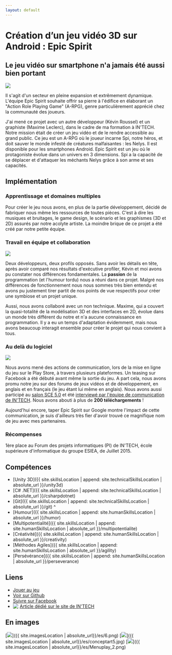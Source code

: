 ```yaml
---
layout: default
---
```

# Création d’un jeu vidéo 3D sur Android : Epic Spirit

## Le jeu vidéo sur smartphone n'a jamais été aussi bien portant

<img src="{{ site.imagesLocation | absolute_url}}/es/EpicSpiritLogo.png" class="realization-mini"/>

Il s'agit d'un secteur en pleine expansion et extrêmement dynamique. L'équipe Epic Spirit souhaite offrir sa pierre à l'édifice en élaborant un "Action Role Playing Game" (A-RPG), genre particulièrement apprécié chez la communauté des joueurs.

J'ai mené ce projet avec un autre développeur (Kévin Roussel) et un graphiste (Maxime Leclerc), dans le cadre de ma formation à IN'TECH.
Notre mission était de créer un jeu vidéo et de le rendre accessible au grand public. Ce jeu est un A-RPG où le joueur incarne Spi, notre héros, et doit sauver le monde infesté de créatures malfaisantes : les Nelys. Il est disponible pour les smartphones Android. Epic Spirit est un jeu où le protagoniste évolue dans un univers en 3 dimensions. Spi a la capacité de se déplacer et d'attaquer les méchants Nelys grâce à son arme et ses capacités.

## Implémentation

### Apprentissage et domaines multiples

Pour créer le jeu nous avons, en plus de la partie développement, décidé de fabriquer nous même les ressources de toutes pièces. C'est à dire les musiques et bruitages, le game design, le scénario et les graphismes (3D et 2D) assurés par notre acolyte artiste. La moindre brique de ce projet a été créé par notre petite équipe.

### Travail en équipe et collaboration

<img src="{{ site.imagesLocation | absolute_url}}/es/Chibi.png" class="realization-mini"/>

Deux développeurs, deux profils opposés. Sans avoir les détails en tête, après avoir comparé nos résultats d'exécutive profiler, Kévin et moi avons pu constater nos différences fondamentales. La **passion** de la programmation (et l'humour tordu) nous a réuni dans ce projet. Malgré nos différences de fonctionnement nous nous sommes très bien entendu et avons pu justement tirer partit de nos points de vue respectifs pour créer une symbiose et un projet unique.

Aussi, nous avons collaboré avec un non technique. Maxime, qui a couvert la quasi-totalité de la modélisation 3D et des interfaces en 2D, évolue dans un monde très différent du notre et n'a aucune connaissance en programmation. Il y a eu un temps d'adaptation évidemment, mais nous avons beaucoup interagit ensemble pour créer le projet qui nous convient à tous.

### Au delà du logiciel

<img src="{{ site.imagesLocation | absolute_url}}/es/SpiLogo.png" class="realization-mini"/>

Nous avons mené des actions de communication, lors de la mise en ligne du jeu sur le Play Store, à travers plusieurs plateformes. Un teasing sur Facebook a été débuté avant même la sortie du jeu. A part cela, nous avons promu notre jeu sur des forums de jeux vidéos et de développement, en anglais et en français (le jeu étant lui même en anglais). Nous avons aussi participé au [salon SCE 5.0](https://www.intechinfo.fr/projects/sce-5-0/) et été [interviewé par l'équipe de communication de IN'TECH](https://www.intechinfo.fr/jeu-video-intech-epic-spirit/).
Nous avons abouti à plus de **200 téléchargements** !

Aujourd'hui encore, taper Epic Spirit sur Google montre l'impact de cette communication, je suis d'ailleurs très fier d'avoir trouvé ce magnifique nom de jeu avec mes partenaires.

### Récompenses

1ère place au Forum des projets informatiques (PI) de IN'TECH, école supérieure d'informatique du groupe ESIEA, de Juillet 2015.

## Compétences

* [Unity 3D]({{ site.skillsLocation | append: site.technicalSkillsLocation | absolute_url }}/unity3d)
* [C# .NET]({{ site.skillsLocation | append: site.technicalSkillsLocation | absolute_url }}/csharpdotnet)
* [Git]({{ site.skillsLocation | append: site.technicalSkillsLocation | absolute_url }}/git)
^
* [Humour]({{ site.skillsLocation | append: site.humanSkillsLocation | absolute_url }}/humor)
* [Multipotentialité]({{ site.skillsLocation | append: site.humanSkillsLocation | absolute_url }}/multipotentialite)
* [Créativité]({{ site.skillsLocation | append: site.humanSkillsLocation | absolute_url }}/creativity)
* [Méthodes Agiles]({{ site.skillsLocation | append: site.humanSkillsLocation | absolute_url }}/agility)
* [Persévérance]({{ site.skillsLocation | append: site.humanSkillsLocation | absolute_url }}/perseverance)

## Liens

* <a href="https://play.google.com/store/apps/details?id=fr.epicspirit&hl=fr" target="_blank" class="fab fa-google-play fa-lg"> Jouer au jeu</a>
* <a href="https://github.com/EpicSpirit/EpicSpirit" target="_blank" class="fab fa-github fa-lg"> Voir sur Github</a>
* <a href="https://www.facebook.com/epicspiritrpg/" target="_blank" class="fab fa-facebook fa-lg"> Suivre sur Facebook</a>
* <img src="{{ site.imagesLocation | absolute_url}}/logo_intech.png" style="float: left; margin-right: 5px;"/><a href="https://www.intechinfo.fr/jeu-video-intech-epic-spirit/" target="_blank" class="fab fa-lg"> Article dédié sur le site de IN'TECH</a>

## En images

[<img src="{{ site.imagesLocation | absolute_url}}/es/6.png" class="realization-mini border"/>]({{ site.imagesLocation | absolute_url}}/es/6.png)
[<img src="{{ site.imagesLocation | absolute_url}}/es/conceptart5.jpg" class="realization-mini border"/>]({{ site.imagesLocation | absolute_url}}/es/conceptart5.jpg)
[<img src="{{ site.imagesLocation | absolute_url}}/es/Menuplay_2.png" class="realization-mini border"/>]({{ site.imagesLocation | absolute_url}}/es/Menuplay_2.png)
